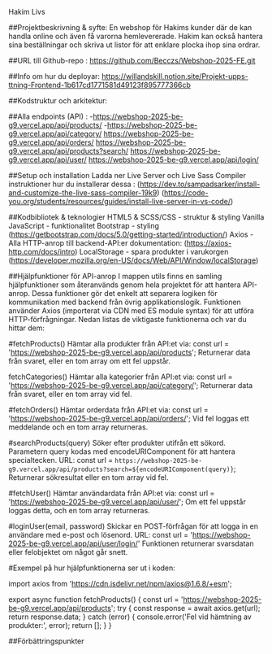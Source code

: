 Hakim Livs 

##Projektbeskrivning & syfte:
En webshop för Hakims kunder där de kan handla online och även få varorna hemlevererade.
Hakim kan också hantera sina beställningar och skriva ut listor för att enklare plocka ihop sina ordrar.

##URL till Github-repo : https://github.com/Becczs/Webshop-2025-FE.git

##Info om hur du deployar: https://willandskill.notion.site/Projekt-upps-ttning-Frontend-1b617cd1771581d49123f895777366cb

##Kodstruktur och arkitektur:

##Alla endpoints (API) : 
-https://webshop-2025-be-g9.vercel.app/api/products/
-https://webshop-2025-be-g9.vercel.app/api/category/
https://webshop-2025-be-g9.vercel.app/api/orders/
https://webshop-2025-be-g9.vercel.app/api/products?search/
https://webshop-2025-be-g9.vercel.app/api/user/
https://webshop-2025-be-g9.vercel.app/api/login/

##Setup och installation
Ladda ner Live Server och Live Sass Compiler 
instruktioner hur du installerar dessa : (https://dev.to/sampadsarker/install-and-customize-the-live-sass-compiler-19k9) (https://code-you.org/students/resources/guides/install-live-server-in-vs-code/)

##Kodbibliotek & teknologier
HTML5 & SCSS/CSS - struktur & styling
Vanilla JavaScript - funktionalitet 
Bootstrap - styling (https://getbootstrap.com/docs/5.0/getting-started/introduction/)
Axios - Alla HTTP-anrop till backend-API:er dokumentation: (https://axios-http.com/docs/intro)
LocalStorage - spara produkter i varukorgen (https://developer.mozilla.org/en-US/docs/Web/API/Window/localStorage)


##Hjälpfunktioner för API-anrop
I mappen utils finns en samling hjälpfunktioner som återanvänds genom hela projektet för att hantera API-anrop. Dessa funktioner gör det enkelt att separera logiken för kommunikation med backend från övrig applikationslogik. Funktionen använder Axios (importerat via CDN med ES module syntax) för att utföra HTTP-förfrågningar. Nedan listas de viktigaste funktionerna och var du hittar dem:

#fetchProducts()
Hämtar alla produkter från API:et via:
const url = 'https://webshop-2025-be-g9.vercel.app/api/products';
Returnerar data från svaret, eller en tom array om ett fel uppstår.

fetchCategories()
Hämtar alla kategorier från API:et via:
const url = 'https://webshop-2025-be-g9.vercel.app/api/category/';
Returnerar data från svaret, eller en tom array vid fel.

#fetchOrders()
Hämtar orderdata från API:et via:
const url = 'https://webshop-2025-be-g9.vercel.app/api/orders/';
Vid fel loggas ett meddelande och en tom array returneras.

#searchProducts(query)
Söker efter produkter utifrån ett sökord. Parametern query kodas med encodeURIComponent för att hantera specialtecken.
URL:
const url = `https://webshop-2025-be-g9.vercel.app/api/products?search=${encodeURIComponent(query)}`;
Returnerar sökresultat eller en tom array vid fel.

#fetchUser()
Hämtar användardata från API:et via:
const url = 'https://webshop-2025-be-g9.vercel.app/api/user/';
Om ett fel uppstår loggas detta, och en tom array returneras.

#loginUser(email, password)
Skickar en POST-förfrågan för att logga in en användare med e-post och lösenord.
URL:
const url = 'https://webshop-2025-be-g9.vercel.app/api/user/login/'
Funktionen returnerar svarsdatan eller felobjektet om något går snett.



#Exempel på hur hjälpfunktionerna ser ut i koden:

import axios from 'https://cdn.jsdelivr.net/npm/axios@1.6.8/+esm';

export async function fetchProducts() {
  const url = 'https://webshop-2025-be-g9.vercel.app/api/products';
  try {
    const response = await axios.get(url);
    return response.data;
  } catch (error) {
    console.error('Fel vid hämtning av produkter:', error);
    return [];
  }
}

##Förbättringspunkter





